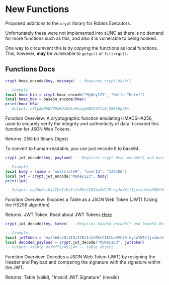 # New Functions

Proposed additions to the `crypt` library for Roblox Executors.

Unfortunately these were not implemented into sUNC as there is no demand for more functions such as this, and also it is vulnerable to being hooked. 

One way to circumvent this is by copying the functions as local functions. This, however, **may** be vulnerable to `getgc()` or `filtergc()`. 

## Functions Docs

```lua
crypt.hmac_encode(key, message) -- Requires crypt.hash()

-- Example
local hmac_bin = crypt.hmac_encode("MyKey123", "Hello There!")
local hmac_b64 = base64_encode(hmac)
print(hmac_b64)
-- Output: cYTg2wO6WVP9dRO1G5ksHouqqKBA24KYaEjSR0lEpCE=
```
Function Overview: A cryptographic function emulating HMACSHA256, used to securely verify the integrity and authenticity of data. I created this function for JSON Web Tokens.

Returns: 256-bit Binary Digest

To convert to human-readable, you can just encode it to base64.

```lua
crypt.jwt_encode(key, payload) -- Requires crypt.hmac_encode() and base64_encode()

-- Example
local body = {name = "nullstate9", "userId": "123456"}
local jwt = crypt.jwt_encode("MyKey123", body)
print(jwt)

-- Output: eyJhbGciOiJIUzI1NiIsInR5cCI6IkpXVCJ9.eyJuYW1lIjoibnVsbHN0YXRlOSIsInVzZXJJZCI6IjEyMzQ1NiJ9.Nb0RNM7QkvKb9u6EJaQmjqgAG1K1FW-XOzAsoHCUdZI
```
Function Overview: Encodes a Table as a JSON Web Token (JWT) (Using the HS256 algorithm)

Returns: JWT Token. Read about JWT Tokens [Here](https://jwt.io/introduction)

```lua
crypt.jwt_decode(key, token) -- Requires base64_encode() and base64_decode()

-- Example
local jwtToken = "eyJhbGciOiJIUzI1NiIsInR5cCI6IkpXVCJ9.eyJuYW1lIjoibnVsbHN0YXRlOSIsInVzZXJJZCI6IjEyMzQ1NiJ9.Nb0RNM7QkvKb9u6EJaQmjqgAG1K1FW-XOzAsoHCUdZI" -- See Above Output
local decoded_payload = crypt.jwt_decode("MyKey123", jwtToken)
-- Output: <table 0xffff1249214> -- table object
```
Function Overview: Decodes a JSON Web Token (JWT) by resigning the Header and Payload and comparing the signature with the signature within the JWT. 

Returns: Table (valid), "Invalid JWT Signature" (invalid)
